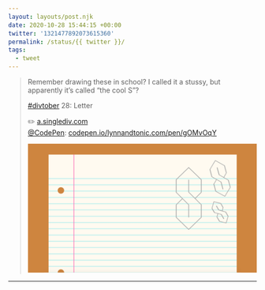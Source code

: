 ```yaml
---
layout: layouts/post.njk
date: 2020-10-28 15:44:15 +00:00
twitter: '1321477892073615360'
permalink: /status/{{ twitter }}/
tags: 
  - tweet
---
```


> Remember drawing these in school? I called it a stussy, but apparently it’s called “the cool S”?
> 
> [#divtober](https://twitter.com/hashtag/divtober) 28: Letter
> 
> ✏️ [a.singlediv.com](https://a.singlediv.com)  
> [@CodePen](https://twitter.com/CodePen): [codepen.io/lynnandtonic.com/pen/gOMvOqY](https://codepen.io/lynnandtonic/pen/gOMvOqY) 
> 
> ![An illustration of a sheet of paper with those “cool” pointy S letters we used to draw in our notebooks in grade school.](/img/1321477892073615360-ElbUtzCUUAEUlLX.png)

---
